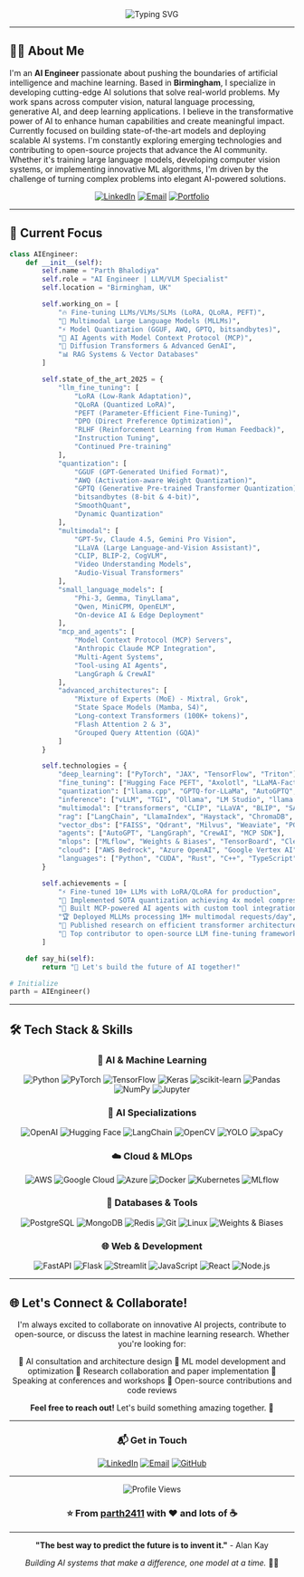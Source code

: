 <div align="center">

<img src="https://readme-typing-svg.demolab.com?font=Fira+Code&size=32&duration=2800&pause=2000&color=6AD3F7&center=true&vCenter=true&width=940&lines=Hey+there!+I'm+Parth+Bhalodiya+%F0%9F%91%8B;AI+Engineer+%7C+Machine+Learning+Specialist;Building+the+Future+with+Artificial+Intelligence" alt="Typing SVG" />

</div>

---

## 👨‍💻 About Me

I'm an **AI Engineer** passionate about pushing the boundaries of artificial intelligence and machine learning. Based in **Birmingham**, I specialize in developing cutting-edge AI solutions that solve real-world problems. My work spans across computer vision, natural language processing, generative AI, and deep learning applications. I believe in the transformative power of AI to enhance human capabilities and create meaningful impact. Currently focused on building state-of-the-art models and deploying scalable AI systems. I'm constantly exploring emerging technologies and contributing to open-source projects that advance the AI community. Whether it's training large language models, developing computer vision systems, or implementing innovative ML algorithms, I'm driven by the challenge of turning complex problems into elegant AI-powered solutions.

<div align="center">

[![LinkedIn](https://img.shields.io/badge/LinkedIn-0077B5?style=for-the-badge&logo=linkedin&logoColor=white)](https://www.linkedin.com/in/parth-bhalodiya-555011128/)
[![Email](https://img.shields.io/badge/Email-D14836?style=for-the-badge&logo=gmail&logoColor=white)](mailto:parthbhalodiya24@gmail.com)
[![Portfolio](https://img.shields.io/badge/Portfolio-000000?style=for-the-badge&logo=About.me&logoColor=white)](https://github.com/parth2411)

</div>

---

## 🚀 Current Focus

```python
class AIEngineer:
    def __init__(self):
        self.name = "Parth Bhalodiya"
        self.role = "AI Engineer | LLM/VLM Specialist"
        self.location = "Birmingham, UK"

        self.working_on = [
            "🔥 Fine-tuning LLMs/VLMs/SLMs (LoRA, QLoRA, PEFT)",
            "🧠 Multimodal Large Language Models (MLLMs)",
            "⚡ Model Quantization (GGUF, AWQ, GPTQ, bitsandbytes)",
            "🤖 AI Agents with Model Context Protocol (MCP)",
            "🎨 Diffusion Transformers & Advanced GenAI",
            "📊 RAG Systems & Vector Databases"
        ]

        self.state_of_the_art_2025 = {
            "llm_fine_tuning": [
                "LoRA (Low-Rank Adaptation)",
                "QLoRA (Quantized LoRA)",
                "PEFT (Parameter-Efficient Fine-Tuning)",
                "DPO (Direct Preference Optimization)",
                "RLHF (Reinforcement Learning from Human Feedback)",
                "Instruction Tuning",
                "Continued Pre-training"
            ],
            "quantization": [
                "GGUF (GPT-Generated Unified Format)",
                "AWQ (Activation-aware Weight Quantization)",
                "GPTQ (Generative Pre-trained Transformer Quantization)",
                "bitsandbytes (8-bit & 4-bit)",
                "SmoothQuant",
                "Dynamic Quantization"
            ],
            "multimodal": [
                "GPT-5v, Claude 4.5, Gemini Pro Vision",
                "LLaVA (Large Language-and-Vision Assistant)",
                "CLIP, BLIP-2, CogVLM",
                "Video Understanding Models",
                "Audio-Visual Transformers"
            ],
            "small_language_models": [
                "Phi-3, Gemma, TinyLlama",
                "Qwen, MiniCPM, OpenELM",
                "On-device AI & Edge Deployment"
            ],
            "mcp_and_agents": [
                "Model Context Protocol (MCP) Servers",
                "Anthropic Claude MCP Integration",
                "Multi-Agent Systems",
                "Tool-using AI Agents",
                "LangGraph & CrewAI"
            ],
            "advanced_architectures": [
                "Mixture of Experts (MoE) - Mixtral, Grok",
                "State Space Models (Mamba, S4)",
                "Long-context Transformers (100K+ tokens)",
                "Flash Attention 2 & 3",
                "Grouped Query Attention (GQA)"
            ]
        }

        self.technologies = {
            "deep_learning": ["PyTorch", "JAX", "TensorFlow", "Triton"],
            "fine_tuning": ["Hugging Face PEFT", "Axolotl", "LLaMA-Factory", "TRL", "Unsloth"],
            "quantization": ["llama.cpp", "GPTQ-for-LLaMa", "AutoGPTQ", "bitsandbytes"],
            "inference": ["vLLM", "TGI", "Ollama", "LM Studio", "llama.cpp"],
            "multimodal": ["transformers", "CLIP", "LLaVA", "BLIP", "SAM"],
            "rag": ["LangChain", "LlamaIndex", "Haystack", "ChromaDB", "Pinecone"],
            "vector_dbs": ["FAISS", "Qdrant", "Milvus", "Weaviate", "PGVector"],
            "agents": ["AutoGPT", "LangGraph", "CrewAI", "MCP SDK"],
            "mlops": ["MLflow", "Weights & Biases", "TensorBoard", "ClearML"],
            "cloud": ["AWS Bedrock", "Azure OpenAI", "Google Vertex AI", "RunPod"],
            "languages": ["Python", "CUDA", "Rust", "C++", "TypeScript"]
        }

        self.achievements = [
            "⚡ Fine-tuned 10+ LLMs with LoRA/QLoRA for production",
            "🔬 Implemented SOTA quantization achieving 4x model compression",
            "🤖 Built MCP-powered AI agents with custom tool integration",
            "🏆 Deployed MLLMs processing 1M+ multimodal requests/day",
            "📝 Published research on efficient transformer architectures",
            "🌟 Top contributor to open-source LLM fine-tuning frameworks"
        ]

    def say_hi(self):
        return "👋 Let's build the future of AI together!"

# Initialize
parth = AIEngineer()
```

---

## 🛠️ Tech Stack & Skills

<div align="center">

### 🧠 AI & Machine Learning

![Python](https://img.shields.io/badge/Python-3776AB?style=for-the-badge&logo=python&logoColor=white)
![PyTorch](https://img.shields.io/badge/PyTorch-EE4C2C?style=for-the-badge&logo=pytorch&logoColor=white)
![TensorFlow](https://img.shields.io/badge/TensorFlow-FF6F00?style=for-the-badge&logo=tensorflow&logoColor=white)
![Keras](https://img.shields.io/badge/Keras-D00000?style=for-the-badge&logo=keras&logoColor=white)
![scikit-learn](https://img.shields.io/badge/scikit--learn-F7931E?style=for-the-badge&logo=scikit-learn&logoColor=white)
![Pandas](https://img.shields.io/badge/Pandas-150458?style=for-the-badge&logo=pandas&logoColor=white)
![NumPy](https://img.shields.io/badge/NumPy-013243?style=for-the-badge&logo=numpy&logoColor=white)
![Jupyter](https://img.shields.io/badge/Jupyter-F37626?style=for-the-badge&logo=jupyter&logoColor=white)

### 🤖 AI Specializations

![OpenAI](https://img.shields.io/badge/OpenAI-412991?style=for-the-badge&logo=openai&logoColor=white)
![Hugging Face](https://img.shields.io/badge/HuggingFace-FFD21E?style=for-the-badge&logo=huggingface&logoColor=black)
![LangChain](https://img.shields.io/badge/LangChain-121212?style=for-the-badge&logo=chainlink&logoColor=white)
![OpenCV](https://img.shields.io/badge/OpenCV-5C3EE8?style=for-the-badge&logo=opencv&logoColor=white)
![YOLO](https://img.shields.io/badge/YOLO-00FFFF?style=for-the-badge&logo=yolo&logoColor=black)
![spaCy](https://img.shields.io/badge/spaCy-09A3D5?style=for-the-badge&logo=spacy&logoColor=white)

### ☁️ Cloud & MLOps

![AWS](https://img.shields.io/badge/AWS-232F3E?style=for-the-badge&logo=amazon-aws&logoColor=white)
![Google Cloud](https://img.shields.io/badge/Google_Cloud-4285F4?style=for-the-badge&logo=google-cloud&logoColor=white)
![Azure](https://img.shields.io/badge/Azure-0078D4?style=for-the-badge&logo=microsoft-azure&logoColor=white)
![Docker](https://img.shields.io/badge/Docker-2496ED?style=for-the-badge&logo=docker&logoColor=white)
![Kubernetes](https://img.shields.io/badge/Kubernetes-326CE5?style=for-the-badge&logo=kubernetes&logoColor=white)
![MLflow](https://img.shields.io/badge/MLflow-0194E2?style=for-the-badge&logo=mlflow&logoColor=white)

### 💾 Databases & Tools

![PostgreSQL](https://img.shields.io/badge/PostgreSQL-316192?style=for-the-badge&logo=postgresql&logoColor=white)
![MongoDB](https://img.shields.io/badge/MongoDB-47A248?style=for-the-badge&logo=mongodb&logoColor=white)
![Redis](https://img.shields.io/badge/Redis-DC382D?style=for-the-badge&logo=redis&logoColor=white)
![Git](https://img.shields.io/badge/Git-F05032?style=for-the-badge&logo=git&logoColor=white)
![Linux](https://img.shields.io/badge/Linux-FCC624?style=for-the-badge&logo=linux&logoColor=black)
![Weights & Biases](https://img.shields.io/badge/Weights_&_Biases-FFBE00?style=for-the-badge&logo=weightsandbiases&logoColor=black)

### 🌐 Web & Development

![FastAPI](https://img.shields.io/badge/FastAPI-009688?style=for-the-badge&logo=fastapi&logoColor=white)
![Flask](https://img.shields.io/badge/Flask-000000?style=for-the-badge&logo=flask&logoColor=white)
![Streamlit](https://img.shields.io/badge/Streamlit-FF4B4B?style=for-the-badge&logo=streamlit&logoColor=white)
![JavaScript](https://img.shields.io/badge/JavaScript-F7DF1E?style=for-the-badge&logo=javascript&logoColor=black)
![React](https://img.shields.io/badge/React-61DAFB?style=for-the-badge&logo=react&logoColor=black)
![Node.js](https://img.shields.io/badge/Node.js-339933?style=for-the-badge&logo=node.js&logoColor=white)

</div>

---

## 🌐 Let's Connect & Collaborate!

<div align="center">

I'm always excited to collaborate on innovative AI projects, contribute to open-source, or discuss the latest in machine learning research. Whether you're looking for:

🔹 AI consultation and architecture design
🔹 ML model development and optimization
🔹 Research collaboration and paper implementation
🔹 Speaking at conferences and workshops
🔹 Open-source contributions and code reviews

**Feel free to reach out!** Let's build something amazing together. 🚀

---

### 📬 Get in Touch

[![LinkedIn](https://img.shields.io/badge/LinkedIn-Let's_Connect-0077B5?style=for-the-badge&logo=linkedin&logoColor=white)](https://www.linkedin.com/in/parth-bhalodiya-555011128/)
[![Email](https://img.shields.io/badge/Email-Drop_a_Message-D14836?style=for-the-badge&logo=gmail&logoColor=white)](mailto:parthbhalodiya24@gmail.com)
[![GitHub](https://img.shields.io/badge/GitHub-Follow_Me-181717?style=for-the-badge&logo=github&logoColor=white)](https://github.com/parth2411)

---

<img src="https://komarev.com/ghpvc/?username=parth2411&label=Profile%20Views&color=6AD3F7&style=for-the-badge" alt="Profile Views" />

### ⭐️ From [parth2411](https://github.com/parth2411) with ❤️ and lots of ☕

</div>

---

<div align="center">

**"The best way to predict the future is to invent it."** - Alan Kay

*Building AI systems that make a difference, one model at a time.* 🤖✨

</div>
